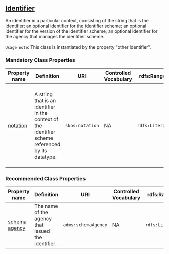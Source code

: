 ## [Identifier](https://semiceu.github.io/DCAT-AP/releases/3.0.0/#Identifier)

An identifier in a particular context, consisting of the string that is the identifier; an optional identifier for the identifier scheme; an optional identifier for the version of the identifier scheme; an optional identifier for the agency that manages the identifier scheme. <br><br>
`Usage note`: This class is instantiated by the property "other identifier".

 

### Mandatory Class Properties

<table>
  <thead>
    <tr>
      <th>Property name</th>
      <th>Definition</th>
      <th>URI</th>
      <th>Controlled Vocabulary</th>
      <th>rdfs:Range</th>
      <th>Usage Note</th>
      <th>Cardinality</th>
    </tr>
  </thead>
  <tbody>
    <tr>
      <td><a href="https://www.w3.org/2009/08/skos-reference/skos.html#notation">notation</a></td>
      <td>A string that is an identifier in the context of the identifier scheme referenced by its datatype.</td>
      <td><code>skos:notation</code></td>
      <td>NA</td>
      <td><code>rdfs:Literal</code></td>
      <td>The value of this property is the alternative identifier of the dataset, next to the one indicated in the dct:identifier property.</td>
      <td>1</td>
    </tr>
  </tbody>
</table>


### Recommended Class Properties 

<table>
  <thead>
    <tr>
      <th>Property name</th>
      <th>Definition</th>
      <th>URI</th>
      <th>Controlled Vocabulary</th>
      <th>rdfs:Range</th>
      <th>Usage Note</th>
      <th>Cardinality</th>
    </tr>
  </thead>
  <tbody>
    <tr>
      <td><a href="https://www.w3.org/ns/legacy_adms#schemaAgency">schema agency</a></td>
      <td>The name of the agency that issued the identifier.</td>
      <td><code>adms:schemaAgency</code></td>
      <td>NA</td>
      <td><code>rdfs:Literal</code></td>
      <td>NA</td>
      <td>0..1</td>
    </tr>
  </tbody>
</table>

